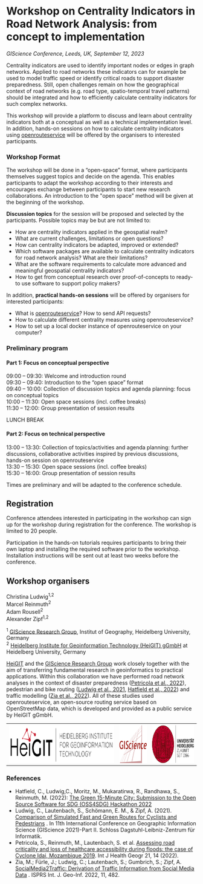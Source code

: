 # Workshop on Centrality Indicators in Road Network Analysis: from concept to implementation

*GIScience Conference, Leeds, UK, September 12, 2023*

Centrality indicators are used to identify important nodes or edges in graph networks. Applied to road networks these 
indicators can for example be used to model traffic speed or identify critical roads to support disaster preparedness. 
Still, open challenges remain on how the geographical context of road networks (e.g. road type, spatio-temporal travel 
patterns) should be integrated and how to efficiently calculate centrality indicators for such complex networks. 

This workshop will provide a platform to discuss and learn about centrality indicators both at a conceptual as well as 
a technical implementation level. In addition, hands-on sessions on how to calculate centrality indicators using 
[openrouteservice](https://openrouteservice.org/) will be offered by the organisers to interested participants. 

### Workshop Format
The workshop will be done in a “open-space” format, where participants themselves suggest topics and decide on the 
agenda. This enables participants to adapt the workshop according to their interests and encourages exchange between 
participants to start new research collaborations. An introduction to the "open space" method will be given at the 
beginning of the workshop. 

**Discussion topics** for the session will be proposed and selected by the participants. Possible topics may be but are 
not limited to:

- How are centrality indicators applied in the geospatial realm? 
- What are current challenges, limitations or open questions?
- How can centrality indicators be adapted, improved or extended?
- Which software packages are available to calculate centrality indicators for road network analysis? What are 
their limitations?
- What are the software requirements to calculate more advanced and meaningful geospatial centrality indicators?
- How to get from conceptual research over proof-of-concepts to ready-to use software to support policy makers?

In addition, **practical hands-on sessions** will be offered by organisers for interested participants:

- What is [openrouteservice](https://openrouteservice.org/)? How to send API requests?
- How to calculate different centrality measures using openrouteservice?
- How to set up a local docker instance of openrouteservice on your computer?


### Preliminary program

#### Part 1: Focus on conceptual perspective
09:00 – 09:30: Welcome and introduction round  
09:30 – 09:40: Introduction to the “open space” format  
09:40 – 10:00: Collection of discussion topics and agenda planning: focus on conceptual topics   
10:00 – 11:30: Open space sessions (incl. coffee breaks)  
11:30 – 12:00: Group presentation of session results  

LUNCH BREAK

#### Part 2: Focus on technical perspective
13:00 – 13:30: Collection of topics/activities and agenda planning: further discussions, collaborative activities 
inspired by previous discussions, hands-on session on openrouteservice  
13:30 – 15:30: Open space sessions (incl. coffee breaks)  
15:30 – 16:00: Group presentation of session results  

Times are preliminary and will be adapted to the conference schedule.

## Registration
Conference attendees interested in participating in the workshop can sign up for the workshop during registration for the conference. The workshop is limited to 20 people.  

Participation in the hands-on tutorials requires participants to bring their own laptop and installing the required 
software prior to the workshop. Installation instructions will be sent out at least two weeks before the conference.

## Workshop organisers
Christina Ludwig<sup>1,2</sup>  
Marcel Reinmuth<sup>2</sup>  
Adam Rousell<sup>2</sup>  
Alexander Zipf<sup>1,2</sup> 

<sup>1</sup> [GIScience Research Group](https://www.geog.uni-heidelberg.de/giscience.html), Institut of Geography, Heidelberg University, Germany  
<sup>2</sup> [Heidelberg Institute for Geoinformation Technology (HeiGIT) gGmbH](https://heigit.org/) at Heidelberg University, Germany

[HeiGIT](https://heigit.org/) and the [GIScience Research Group](https://www.geog.uni-heidelberg.de/giscience.html) work closely together with the aim of transferring fundamental research in 
geoinformatics to practical applications. Within this collaboration we have performed road network analyses in the 
context of disaster preparedness ([Petricola et al., 2022](https://doi.org/10.1186/s12942-022-00315-2)), pedestrian and bike routing ([Ludwig et al., 2021](https://doi.org/10.4230/LIPIcs.GIScience.2021.II.3), [Hatfield 
et al., 2022](https://github.com/GIScience/green-15min-city)) and traffic modelling ([Zia et al., 2022](https://doi.org/10.3390/ijgi11090482)). All of these studies used openrouteservice, an open-source 
routing service based on OpenStreetMap data, which is developed and provided as a public service by HeiGIT gGmbH.

<table>
	<tr>
		<th><img src='./img/heigit.png' height='100'></th>
		<th><img src='./img/giscience.png' height='100'></th>
		<th><img src='./img/uni.svg' height='100'></th>
	</tr>
</table>


### References

- Hatfield, C., Ludwig,C., Moritz, M., Mukaratirwa, R., Randhawa, S., Reinmuth, M. (2022): [The Green 15-Minute City: 
Submission to the Open Source Software for SDG (OSS4SDG) Hackathon 2022](https://github.com/GIScience/green-15min-city)
- Ludwig, C., Lautenbach, S., Schömann, E. M., & Zipf, A. (2021). [Comparison of Simulated Fast and Green Routes for 
Cyclists and Pedestrians](https://doi.org/10.4230/LIPIcs.GIScience.2021.II.3)  . In 11th International Conference on Geographic Information Science (GIScience 2021)-Part II. 
Schloss Dagstuhl-Leibniz-Zentrum für Informatik.
- Petricola, S., Reinmuth, M., Lautenbach, S. et al. [Assessing road criticality and loss of healthcare accessibility 
during floods: the case of Cyclone Idai, Mozambique 2019](https://doi.org/10.1186/s12942-022-00315-2). Int J Health Geogr 21, 14 (2022).
- Zia, M.; Fürle, J.; Ludwig, C.; Lautenbach, S.; Gumbrich, S.; Zipf, A. [SocialMedia2Traffic: Derivation of Traffic 
Information from Social Media Data](https://doi.org/10.3390/ijgi11090482)
. ISPRS Int. J. Geo-Inf. 2022, 11, 482.

